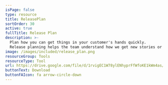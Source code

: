 ```yaml
---
isPage: false
type: resource
title: ReleasePlan
sortOrder: 30
active: true
fullTitle: Release Plan
description: >-
  Plan how you can get things in your customer's hands quickly.
  Release planning helps the team understand how we get new stories or features to market.
image: /images/included/release_plan.png
resourceGroup: Tools
resourceType: Tool
url: https://drive.google.com/file/d/1rvigEC1W78ylENhyprFfWfoKE1kWm4as/view
buttonText: Download
buttonFAIcon: fa arrow-circle-down
---
```

